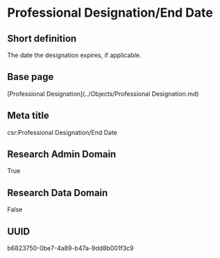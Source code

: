 # Professional Designation/End Date
## Short definition
The date the designation expires, if applicable.
## Base page
[Professional Designation](../Objects/Professional Designation.md)
## Meta title
csr:Professional Designation/End Date
## Research Admin Domain
True
## Research Data Domain
False
## UUID
b6823750-0be7-4a89-b47a-9dd8b001f3c9
